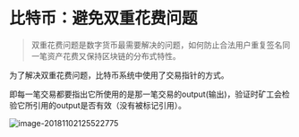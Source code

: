# 比特币：避免双重花费问题

> 双重花费问题是数字货币最需要解决的问题，如何防止合法用户重复签名同一笔资产花费又保持区块链的分布式特性。

为了解决双重花费问题，比特币系统中使用了交易指针的方式。

即每一笔交易都要指出它所使用的是那一笔交易的output(输出)，验证时矿工会检验它所引用的output是否有效（没有被标记引用）。

![image-20181102125522775](/Users/haohao/Documents/Haohao's-Book/网易云：区块链/assets/image-20181102125522775.png)